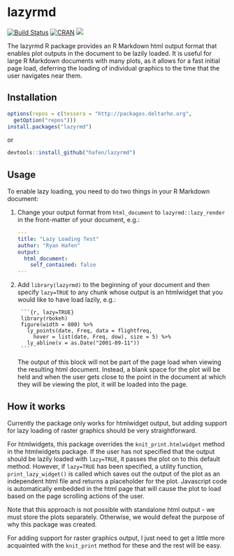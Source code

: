 # lazyrmd

[![Build Status](https://travis-ci.org/hafen/lazyrmd.svg?branch=master)](https://travis-ci.org/hafen/lazyrmd)
[![CRAN](http://www.r-pkg.org/badges/version/lazyrmd)](https://cran.r-project.org/package=lazyrmd)
[![](http://cranlogs.r-pkg.org/badges/lazyrmd)](https://cran.r-project.org/package=lazyrmd)

The lazyrmd R package provides an R Markdown html output format that enables plot outputs in the document to be lazily loaded.  It is useful for large R Markdown documents with many plots, as it allows for a fast initial page load, deferring the loading of individual graphics to the time that the user navigates near them.

## Installation

```r
options(repos = c(tessera = "http://packages.deltarho.org",
  getOption("repos")))
install.packages("lazyrmd")
```

or

```r
devtools::install_github("hafen/lazyrmd")
```

## Usage

To enable lazy loading, you need to do two things in your R Markdown document:

1. Change your output format from `html_document` to `lazyrmd::lazy_render` in the front-matter of your document, e.g.:

    ```yaml
    ---
    title: "Lazy Loading Test"
    author: "Ryan Hafen"
    output:
      html_document:
        self_contained: false
    ---
    ```

2. Add `library(lazyrmd)` to the beginning of your document and then specify `lazy=TRUE` to any chunk whose output is an htmlwidget that you would like to have load lazily, e.g.:

        ```{r, lazy=TRUE}
        library(rbokeh)
        figure(width = 800) %>%
          ly_points(date, Freq, data = flightfreq,
            hover = list(date, Freq, dow), size = 5) %>%
          ly_abline(v = as.Date("2001-09-11"))
        ```

    The output of this block will not be part of the page load when viewing the resulting html document.  Instead, a blank space for the plot will be held and when the user gets close to the point in the document at which they will be viewing the plot, it will be loaded into the page.

## How it works

Currently the package only works for htmlwidget output, but adding support for lazy loading of raster graphics should be very straightforward.

For htmlwidgets, this package overrides the `knit_print.htmlwidget` method in the htmlwidgets package.  If the user has not specified that the output should be lazily loaded with `lazy=TRUE`, it passes the plot on to this default method.  However, if `lazy=TRUE` has been specified, a utility function, `print_lazy_widget()` is called which saves out the output of the plot as an independent html file and returns a placeholder for the plot.  Javascript code is automatically embedded in the html page that will cause the plot to load based on the page scrolling actions of the user.

Note that this approach is not possible with standalone html output - we must store the plots separately.  Otherwise, we would defeat the purpose of why this package was created.

For adding support for raster graphics output, I just need to get a little more acquainted with the `knit_print` method for these and the rest will be easy.

